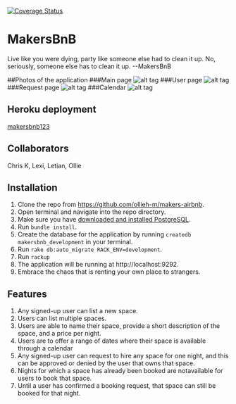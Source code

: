 [![Coverage Status](https://coveralls.io/repos/github/ollieh-m/makers-airbnb/badge.svg?branch=master)](https://coveralls.io/github/ollieh-m/makers-airbnb?branch=master)
# MakersBnB
Live like you were dying, party like someone else had to clean it up. 
No, seriously, someone else has to clean it up.  --MakersBnB

##Photos of the application
###Main page
![alt tag](http://i.imgur.com/0xeHqma.png)
###User page
![alt tag](http://i.imgur.com/BmNlSio.png)
###Request page
![alt tag](http://i.imgur.com/y69d171.png)
###Calendar
![alt tag](http://i.imgur.com/D7quca0.png)


## Heroku deployment
[makersbnb123](http://makersbnb123.herokuapp.com/spaces)

## Collaborators
Chris K, Lexi, Letian, Ollie

## Installation
1. Clone the repo from https://github.com/ollieh-m/makers-airbnb.
2. Open terminal and navigate into the repo directory.
3. Make sure you have [downloaded and installed PostgreSQL](http://www.postgresql.org/download/).
4. Run `bundle install`.
5. Create the database for the application by running `createdb makersbnb_development` in your terminal.
6. Run `rake db:auto_migrate RACK_ENV=development`.
7. Run `rackup`
8. The application will be running at http://localhost:9292.
9. Embrace the chaos that is renting your own place to strangers.

## Features
1. Any signed-up user can list a new space.
2. Users can list multiple spaces.
3. Users are able to name their space, provide a short description of the space, and a price per night.
4. Users are to offer a range of dates where their space is available through a calendar
5. Any signed-up user can request to hire any space for one night, and this can be approved or denied by the user that owns that space.
6. Nights for which a space has already been booked are notavailable for users to book that space.
7. Until a user has confirmed a booking request, that space can still be booked for that night.
